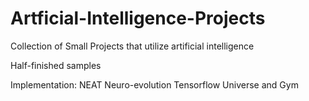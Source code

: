 # Artficial-Intelligence-Projects
Collection of Small Projects that utilize artificial intelligence

Half-finished samples

Implementation:
NEAT
Neuro-evolution
Tensorflow
Universe and Gym
